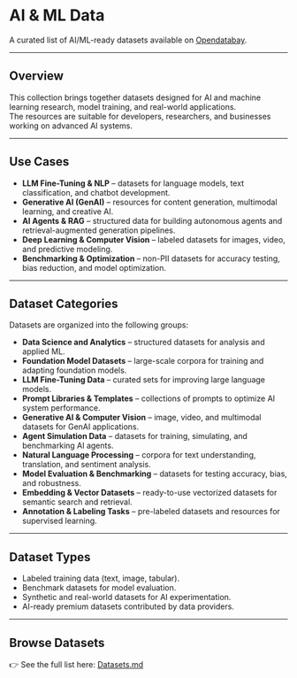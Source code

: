 # AI & ML Data

A curated list of AI/ML-ready datasets available on [Opendatabay](https://www.opendatabay.com/data/ai-ml).

---

## Overview
This collection brings together datasets designed for AI and machine learning research, model training, and real-world applications.  
The resources are suitable for developers, researchers, and businesses working on advanced AI systems.

---

## Use Cases
- **LLM Fine-Tuning & NLP** – datasets for language models, text classification, and chatbot development.  
- **Generative AI (GenAI)** – resources for content generation, multimodal learning, and creative AI.  
- **AI Agents & RAG** – structured data for building autonomous agents and retrieval-augmented generation pipelines.  
- **Deep Learning & Computer Vision** – labeled datasets for images, video, and predictive modeling.  
- **Benchmarking & Optimization** – non-PII datasets for accuracy testing, bias reduction, and model optimization.  

---

## Dataset Categories
Datasets are organized into the following groups:  

- **Data Science and Analytics** – structured datasets for analysis and applied ML.  
- **Foundation Model Datasets** – large-scale corpora for training and adapting foundation models.  
- **LLM Fine-Tuning Data** – curated sets for improving large language models.  
- **Prompt Libraries & Templates** – collections of prompts to optimize AI system performance.  
- **Generative AI & Computer Vision** – image, video, and multimodal datasets for GenAI applications.  
- **Agent Simulation Data** – datasets for training, simulating, and benchmarking AI agents.  
- **Natural Language Processing** – corpora for text understanding, translation, and sentiment analysis.  
- **Model Evaluation & Benchmarking** – datasets for testing accuracy, bias, and robustness.  
- **Embedding & Vector Datasets** – ready-to-use vectorized datasets for semantic search and retrieval.  
- **Annotation & Labeling Tasks** – pre-labeled datasets and resources for supervised learning.  

---

## Dataset Types
- Labeled training data (text, image, tabular).  
- Benchmark datasets for model evaluation.  
- Synthetic and real-world datasets for AI experimentation.  
- AI-ready premium datasets contributed by data providers.  

---

## Browse Datasets
👉 See the full list here: [Datasets.md](./Datasets.md)  